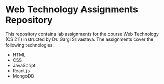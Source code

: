 # Web Technology Assignments Repository
This repository contains lab assignments for the course Web Technology (CS 211) instructed by Dr. Gargi Srivastava. The assignments cover the following technologies:
- HTML
- CSS
- JavaScript
- React.js
- MongoDB
